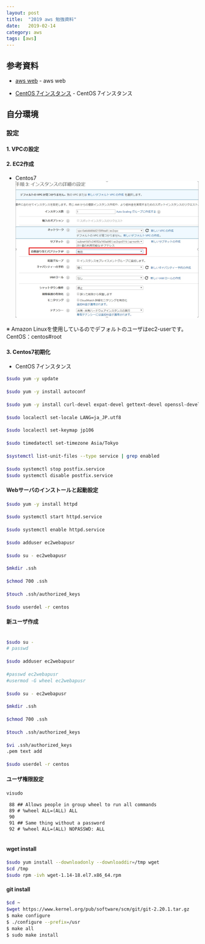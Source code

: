 ```yaml
---
layout: post
title:  "2019 aws 勉強資料"
date:   2019-02-14
category: aws
tags: [aws]
---
```


## 参考資料

- [aws web](https://aws.amazon.com/jp/) - aws web

- [CentOS 7インスタンス](https://dev.classmethod.jp/cloud/aws/centos7-initial-settings/) - CentOS 7インスタンス


## 自分環境





### 設定

#### 1. VPCの設定


#### 2. EC2作成
- Centos7
![EC2設定](https://raw.githubusercontent.com/meihaoGit/meihaoGit.github.io/master/assets/images/img/ec2setting.jpg)

※ Amazon Linuxを使用しているのでデフォルトのユーザはec2-userです。
       CentOS：centos#root
    
#### 3. Centos7初期化   

- CentOS 7インスタンス

```sh
$sudo yum -y update

$sudo yum -y install autoconf

$sudo yum -y install curl-devel expat-devel gettext-devel openssl-devel zlib-devel perl-ExtUtils-MakeMaker gcc

$sudo localectl set-locale LANG=ja_JP.utf8

$sudo localectl set-keymap jp106

$sudo timedatectl set-timezone Asia/Tokyo

$systemctl list-unit-files --type service | grep enabled

$sudo systemctl stop postfix.service
$sudo systemctl disable postfix.service

```

####  Webサーバのインストールと起動設定

```sh
$sudo yum -y install httpd

$sudo systemctl start httpd.service

$sudo systemctl enable httpd.service

$sudo adduser ec2webapusr

$sudo su - ec2webapusr

$mkdir .ssh

$chmod 700 .ssh

$touch .ssh/authorized_keys

$sudo userdel -r centos
```

#### 新ユーザ作成

```sh

$sudo su -
# passwd

$sudo adduser ec2webapusr

#passwd ec2webapusr
#usermod -G wheel ec2webapusr

$sudo su - ec2webapusr

$mkdir .ssh

$chmod 700 .ssh

$touch .ssh/authorized_keys

$vi .ssh/authorized_keys
.pem text add 

$sudo userdel -r centos

```
#### ユーザ権限設定


`visudo`

~~~
 88 ## Allows people in group wheel to run all commands
 89 # %wheel ALL=(ALL) ALL
 90
 91 ## Same thing without a password
 92 # %wheel ALL=(ALL) NOPASSWD: ALL
 
~~~

#### wget install

```sh
$sudo yum install --downloadonly --downloaddir=/tmp wget
$cd /tmp
$sudo rpm -ivh wget-1.14-18.el7.x86_64.rpm
```

#### git install

```sh
$cd ~
$wget https://www.kernel.org/pub/software/scm/git/git-2.20.1.tar.gz
$ make configure
$ ./configure --prefix=/usr
$ make all
$ sudo make install

```